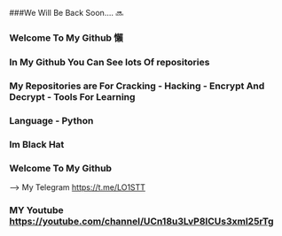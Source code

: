 ###We Will Be Back Soon.... 🔜
### Welcome To My Github 懶
### In My Github You Can See  lots Of repositories
### My  Repositories are For Cracking - Hacking - Encrypt And Decrypt - Tools For Learning
### Language - Python 
### Im Black Hat 
### Welcome To My Github 
-->
My Telegram https://t.me/LO1STT
### MY Youtube https://youtube.com/channel/UCn18u3LvP8lCUs3xml25rTg

###

